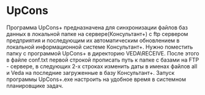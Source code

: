 # UpCons
Программа UpCons+ предназначена для синхронизации файлов баз данных 
в локальной папке на сервере(Консультант+) с ftp сервером предприятия и
последующим их автоматическим обновлением в локальной информационной системе 
Консультант+.
    Нужно поместить папку с программой UpCons+ в директорию VEDA\RECEIVE\.
После этого в файле conf.txt первой строкой прописать путь к папке с базами
на FTP - сервере, в следующих 2-х строках изменить даты в именах файлов all и Veda 
на последние загруженные в базу Консультант+. 
    Запуск программы UpCons+.exe настроить на удобное время в системном планировщике задач.
